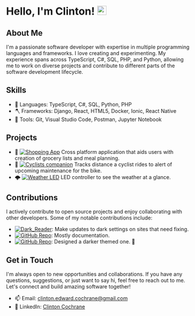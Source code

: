 # Hello, I'm Clinton! <img src="https://media4.giphy.com/media/H99mmJ95ApToQlij8H/giphy.gif?cid=ecf05e472qhqhad1fw66rkd7agm77n8oudk2a2ab8dm1q87q&ep=v1_gifs_search&rid=giphy.gif&ct=g" alt="Waving Turtle" width="25" height="25">

## About Me

I'm a passionate software developer with expertise in multiple programming languages and frameworks. I love creating and experimenting. My experience spans across TypeScript, C#, SQL, PHP, and Python, allowing me to work on diverse projects and contribute to different parts of the software development lifecycle.

## Skills

- 🔧 Languages: TypeScript, C#, SQL, Python, PHP
- 🪓 Frameworks: Django, React, HTML5, Docker, Ionic, React Native
- 🧰 Tools: Git, Visual Studio Code, Postman, Jupyter Notebook

## Projects

- 🛒 [![Shopping App](https://img.shields.io/badge/Shop-WithMe-red)](https://github.com/coch110149/shoppingApp) Cross platform application that aids users with creation of grocery lists and meal planning. 
- 🚴 [![Cyclists companion](https://img.shields.io/badge/Bicycle-Buddy-orange)](https://github.com/coch110149/BikeCompanion) Tracks distance a cyclist rides to alert of upcoming maintenance for the bike. 
- 🌩️ [![Weather LED](https://img.shields.io/badge/Weather-Station-yellow)](https://github.com/coch110149/BlyncLightWeatherStation) LED controller to see the weather at a glance. 

## Contributions

I actively contribute to open source projects and enjoy collaborating with other developers. Some of my notable contributions include:

- [![Dark_Reader](https://img.shields.io/badge/dark-reader-brightgreen)](https://github.com/darkreader/darkreader): Make updates to dark settings on sites that need fixing. 
- [![GitHub Repo](https://img.shields.io/badge/Puppeteer-blue)](https://github.com/puppeteer/puppeteer): Mostly documentation. 
- [![GitHub Repo](https://img.shields.io/badge/Mr-Jingles-violet)](https://github.com/coch110149/MrJinglesChromeNotificationExt): Designed a darker themed one. 🔔

## Get in Touch

I'm always open to new opportunities and collaborations. If you have any questions, suggestions, or just want to say hi, feel free to reach out to me. Let's connect and build amazing software together!

- 📫 Email: [clinton.edward.cochrane@gmail.com](mailto:clinton.edward.cochrane@gmail.com)
- 💼 LinkedIn: [Clinton Cochrane](https://www.linkedin.com/in/clint-cochrane/)

